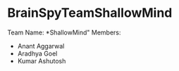 # BrainSpyTeamShallowMind
  
Team Name: *ShallowMind"
Members: 
* Anant Aggarwal
* Aradhya Goel
* Kumar Ashutosh
